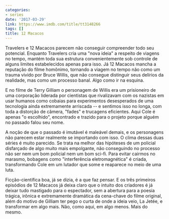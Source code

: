 ```yaml
---
categories:
- series
date: '2017-03-29'
link: https://www.imdb.com/title/tt3148266
tags: []
title: 12 Macacos
---
```


Travelers e 12 Macacos parecem não conseguir compreender todo seu potencial. Enquanto Travelers cria uma "nova ideia" a respeito de viagens no tempo, mantém toda sua estrutura convenientemente sob controle de alguns limites estabelecidos apenas para isso. Já 12 Macacos mancha a reputação do filme homônimo, tornando a viagem no tempo não como um trauma vivido por Bruce Willis, que não consegue distinguir seus delírios da realidade, mas como um processo banal. Algo como ir na esquina.

E no filme de Terry Gilliam o personagem de Willis era um prisioneiro de uma corporação liderada por cientistas que rivalizavam com os nazistas em usar humanos como cobaias para experimentos desesperados de uma tecnologia ainda extremamente arriscada -- e sentimos isso no longa, com toda a distorção de câmera, "fades" e trucagens eficientes. Aqui Cole é apenas "o escolhido", encontrado e trazido para o projeto porque alguém no passado falou seu nome.

A noção de que o passado é imutável é maleável demais, e os personagens não parecem estar realmente se importando com isso. O clima dessas duas séries é muito parecido. Se trata na melhor das hipóteses de um policial disfarçado de algo muito mais empolgante, não conseguindo no processo não ser nem um bom policial nem um bom sci-fi. Para evitar cairmos no marasmo, bobagens como "interferência eletromagnética" é criada, transformando Cole em um lutador que some e reaparece no meio de uma luta.

Ficção-científica boa, já se dizia, é a que faz pensar. E os três primeiros episódios de 12 Macacos já deixa claro que o intuito dos criadores é já deixar tudo mastigado para o espectador, sem a abertura para a poesia trágica, irônica e extremamente dramática da cena-chave do filme original, além do motivo de Gilliam ter pego o curta de onde a ideia veio, La Jetée, e transformar em algo mais. Não, como aqui, em algo menos. Mais do mesmo.